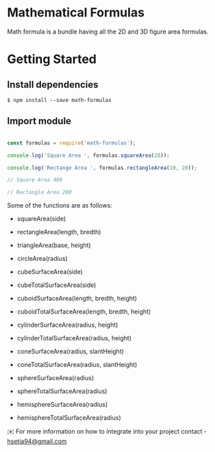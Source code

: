 # Mathematical Formulas

Math formula is a bundle having all the 2D and 3D figure area formulas.

# Getting Started

## Install dependencies

`$ npm install --save math-formulas`

## Import module

```javascript

const formulas = require('math-formulas');

console.log('Square Area ', formulas.squareArea(20));

console.log('Rectange Area ', formulas.rectangleArea(10, 20));

// Square Area 400

// Rectangle Area 200

```

Some of the functions are as follows:

- squareArea(side)

- rectangleArea(length, bredth)

- triangleArea(base, height)

- circleArea(radius)

- cubeSurfaceArea(side)

- cubeTotalSurfaceArea(side)

- cuboidSurfaceArea(length, bredth, height)

- cuboidTotalSurfaceArea(length, bredth, height)

- cylinderSurfaceArea(radius, height)

- cylinderTotalSurfaceArea(radius, height)

- coneSurfaceArea(radius, slantHeight)

- coneTotalSurfaceArea(radius, slantHeight)

- sphereSurfaceArea(radius)

- sphereTotalSurfaceArea(radius)

- hemisphereSurfaceArea(radius)

- hemisphereTotalSurfaceArea(radius)

:envelope: For more information on how to integrate into your project contact - hsetia94@gmail.com